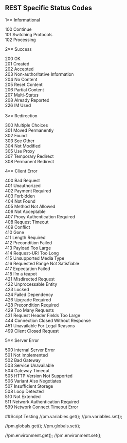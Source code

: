 ## REST Specific Status Codes


1×× Informational<br/>

100 Continue<br/>
101 Switching Protocols<br/>
102 Processing<br/>

2×× Success<br/>

200 OK<br/>
201 Created<br/>
202 Accepted<br/>
203 Non-authoritative Information<br/>
204 No Content<br/>
205 Reset Content<br/>
206 Partial Content<br/>
207 Multi-Status<br/>
208 Already Reported<br/>
226 IM Used<br/>
<br/>
3×× Redirection<br/>

300 Multiple Choices<br/>
301 Moved Permanently<br/>
302 Found<br/>
303 See Other<br/>
304 Not Modified<br/>
305 Use Proxy<br/>
307 Temporary Redirect<br/>
308 Permanent Redirect<br/>

4×× Client Error<br/>

400 Bad Request<br/>
401 Unauthorized<br/>
402 Payment Required<br/>
403 Forbidden<br/>
404 Not Found<br/>
405 Method Not Allowed<br/>
406 Not Acceptable<br/>
407 Proxy Authentication Required<br/>
408 Request Timeout<br/>
409 Conflict<br/>
410 Gone<br/>
411 Length Required<br/>
412 Precondition Failed<br/>
413 Payload Too Large<br/>
414 Request-URI Too Long<br/>
415 Unsupported Media Type<br/>
416 Requested Range Not Satisfiable<br/>
417 Expectation Failed<br/>
418 I’m a teapot<br/>
421 Misdirected Request<br/>
422 Unprocessable Entity<br/>
423 Locked<br/>
424 Failed Dependency<br/>
426 Upgrade Required<br/>
428 Precondition Required<br/>
429 Too Many Requests<br/>
431 Request Header Fields Too Large<br/>
444 Connection Closed Without Response<br/>
451 Unavailable For Legal Reasons<br/>
499 Client Closed Request<br/>

5×× Server Error<br/>

500 Internal Server Error<br/>
501 Not Implemented<br/>
502 Bad Gateway<br/>
503 Service Unavailable<br/>
504 Gateway Timeout<br/>
505 HTTP Version Not Supported<br/>
506 Variant Also Negotiates<br/>
507 Insufficient Storage<br/>
508 Loop Detected<br/>
510 Not Extended<br/>
511 Network Authentication Required<br/>
599 Network Connect Timeout Error<br/>


##Script Testing
//pm.variables.get();
//pm.variables.set();

//pm.globals.get();
//pm.globals.set();

//pm.environment.get();
//pm.environment.set();
